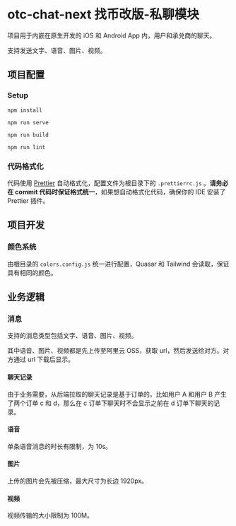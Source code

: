 # otc-chat-next 找币改版-私聊模块

项目用于内嵌在原生开发的 iOS 和 Android App 内，用户和承兑商的聊天。

支持发送文字、语音、图片、视频。

## 项目配置

### Setup

```
npm install
```

```
npm run serve
```

```
npm run build
```

```
npm run lint
```

### 代码格式化

代码使用 [Prettier](https://prettier.io) 自动格式化，配置文件为根目录下的 `.prettierrc.js` 。**请务必在 commit 代码时保证格式统一**，如果想自动格式化代码，确保你的 IDE 安装了 Prettier 插件。

## 项目开发

### 颜色系统

由根目录的 `colors.config.js` 统一进行配置，Quasar 和 Tailwind 会读取，保证具有相同的颜色。

## 业务逻辑

### 消息

支持的消息类型包括文字、语音、图片、视频。

其中语音、图片、视频都是先上传至阿里云 OSS，获取 url，然后发送给对方。对方通过 url 下载后显示。

#### 聊天记录

由于业务需要，从后端拉取的聊天记录是基于订单的，比如用户 A 和用户 B 产生了两个订单 c 和 d，那么在 c 订单下聊天时不会显示之前在 d 订单下聊天的记录。

#### 语音

单条语音消息的时长有限制，为 10s。

#### 图片

上传的图片会先被压缩，最大尺寸为长边 1920px。

#### 视频

视频传输的大小限制为 100M。

